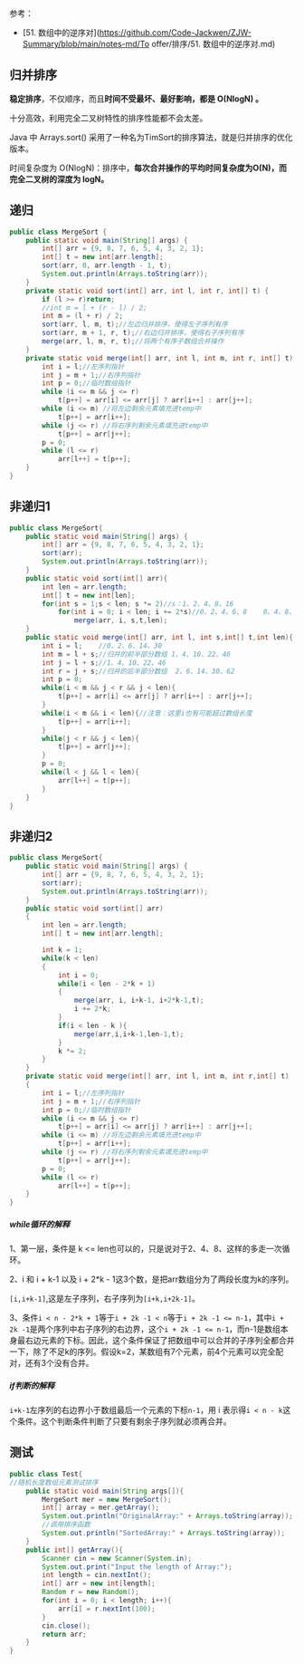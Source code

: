 参考：

- [51. 数组中的逆序对](https://github.com/Code-Jackwen/ZJW-Summary/blob/main/notes-md/To offer/排序/51. 数组中的逆序对.md)



## 归并排序

**稳定排序**，不仅顺序，而且**时间不受最坏、最好影响，都是 O(NlogN) 。**

十分高效，利用完全二叉树特性的排序性能都不会太差。

Java 中 Arrays.sort() 采用了一种名为TimSort的排序算法，就是归并排序的优化版本。

时间复杂度为 O(NlogN)：排序中，**每次合并操作的平均时间复杂度为O(N)，而完全二叉树的深度为 logN。**



## 递归

```java
public class MergeSort {
    public static void main(String[] args) {
        int[] arr = {9, 8, 7, 6, 5, 4, 3, 2, 1};
        int[] t = new int[arr.length];
        sort(arr, 0, arr.length - 1, t);
        System.out.println(Arrays.toString(arr));
    }
    private static void sort(int[] arr, int l, int r, int[] t) {
        if (l >= r)return;
        //int m = l + (r - l) / 2;
        int m = (l + r) / 2;
        sort(arr, l, m, t);//左边归并排序，使得左子序列有序
        sort(arr, m + 1, r, t);//右边归并排序，使得右子序列有序
        merge(arr, l, m, r, t);//将两个有序子数组合并操作
    }
    private static void merge(int[] arr, int l, int m, int r, int[] t) {
        int i = l;//左序列指针
        int j = m + 1;//右序列指针
        int p = 0;//临时数组指针
        while (i <= m && j <= r)
            t[p++] = arr[i] <= arr[j] ? arr[i++] : arr[j++];
        while (i <= m) //将左边剩余元素填充进temp中
            t[p++] = arr[i++];
        while (j <= r) //将右序列剩余元素填充进temp中
            t[p++] = arr[j++];
        p = 0;
        while (l <= r)
            arr[l++] = t[p++];
    }
}
```





## 非递归1

````java
public class MergeSort{
    public static void main(String[] args) {
        int[] arr = {9, 8, 7, 6, 5, 4, 3, 2, 1};
        sort(arr);
        System.out.println(Arrays.toString(arr));
    }
    public static void sort(int[] arr){
        int len = arr.length;
        int[] t = new int[len];
        for(int s = 1;s < len; s *= 2)//s：1、2、4、8、16
            for(int i = 0; i < len; i += 2*s)//0、2、4、6、8    0、4、8、12、16
                merge(arr, i, s,t,len);
    }
    public static void merge(int[] arr, int l, int s,int[] t,int len){
        int i = l;    //0、2、6、14、30
        int m = l + s;//归并的前半部分数组 1、4、10、22、46
        int j = l + s;//1、4、10、22、46
        int r = j + s;//归并的后半部分数组  2、6、14、30、62
        int p = 0;
        while(i < m && j < r && j < len){
            t[p++] = arr[i] <= arr[j] ? arr[i++] : arr[j++];
        }
        while(i < m && i < len){//注意：这里i也有可能超过数组长度
            t[p++] = arr[i++];
        }
        while(j < r && j < len){
            t[p++] = arr[j++];
        }
        p = 0;
        while(l < j && l < len){
            arr[l++] = t[p++];
        }
    }
}
````



## 非递归2

````java
public class MergeSort{
    public static void main(String[] args) {
        int[] arr = {9, 8, 7, 6, 5, 4, 3, 2, 1};
        sort(arr);
        System.out.println(Arrays.toString(arr));
    }
    public static void sort(int[] arr)
    {
        int len = arr.length;
        int[] t = new int[arr.length];

        int k = 1;
        while(k < len)
        {
            int i = 0;
            while(i < len - 2*k + 1)
            {
                merge(arr, i, i+k-1, i+2*k-1,t);
                i += 2*k;
            }
            if(i < len - k ){
                merge(arr,i,i+k-1,len-1,t);
            }
            k *= 2;
        }
    }
    private static void merge(int[] arr, int l, int m, int r,int[] t)
    {
        int i = l;//左序列指针
        int j = m + 1;//右序列指针
        int p = 0;//临时数组指针
        while (i <= m && j <= r)
            t[p++] = arr[i] <= arr[j] ? arr[i++] : arr[j++];
        while (i <= m) //将左边剩余元素填充进temp中
            t[p++] = arr[i++];
        while (j <= r) //将右序列剩余元素填充进temp中
            t[p++] = arr[j++];
        p = 0;
        while (l <= r)
            arr[l++] = t[p++];
    }
}
````



##### while循环的解释

1、第一层，条件是 k <= len也可以的，只是说对于2、4、8、这样的多走一次循环。

2、i 和 i + k-1 以及 i + 2*k - 1这3个数，是把arr数组分为了两段长度为k的序列。

`[i,i+k-1]`,这是左子序列，右子序列为`[i+k,i+2k-1]`。

3、条件`i < n - 2*k + 1`等于`i + 2k -1 < n`等于`i + 2k -1 <= n-1`，其中`i + 2k -1`是两个序列中右子序列的右边界，这个`i + 2k -1 <= n-1`，而n-1是数组本身最右边元素的下标。因此，这个条件保证了把数组中可以合并的子序列全都合并一下，除了不足k的序列。假设k=2，某数组有7个元素，前4个元素可以完全配对，还有3个没有合并。

##### if判断的解释

`i+k-1`左序列的右边界小于数组最后一个元素的下标`n-1`，用 i 表示得`i < n - k`这个条件。这个判断条件判断了只要有剩余子序列就必须再合并。

## 测试

```java
public class Test{
//随机长度数组元素测试排序
	public static void main(String args[]){
        MergeSort mer = new MergeSort();
        int[] array = mer.getArray();
        System.out.println("OriginalArray:" + Arrays.toString(array));
        //调用排序函数
        System.out.println("SortedArray:" + Arrays.toString(array));
    }
    public int[] getArray(){
        Scanner cin = new Scanner(System.in);
        System.out.print("Input the length of Array:");
        int length = cin.nextInt();
        int[] arr = new int[length];
        Random r = new Random();
        for(int i = 0; i < length; i++){
            arr[i] = r.nextInt(100);
        }
        cin.close();
        return arr;
    }
}
```

